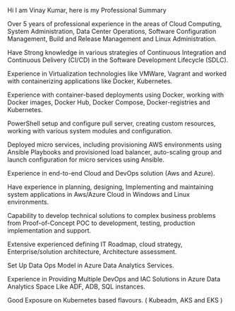 Hi I am Vinay Kumar, here is my Professional Summary

Over 5 years of professional experience in the areas of Cloud Computing, System Administration, Data Center Operations, Software Configuration Management, Build and Release Management and Linux Administration.

Have Strong knowledge in various strategies of Continuous Integration and Continuous Delivery (CI/CD) in the Software Development Lifecycle (SDLC).

Experience in Virtualization technologies like VMWare, Vagrant and worked with containerizing applications like Docker, Kubernetes.

Experience with container-based deployments using Docker, working with Docker images, Docker Hub, Docker Compose, Docker-registries and Kubernetes.

PowerShell setup and configure pull server, creating custom resources, working with various system modules and configuration.

Deployed micro services, including provisioning AWS environments using Ansible Playbooks and provisioned load balancer, auto-scaling group and launch configuration for micro services using Ansible.

Experience in end-to-end Cloud and DevOps solution (Aws and Azure).

Have experience in planning, designing, Implementing and maintaining system applications in Aws/Azure Cloud in Windows and Linux environments.

Capability to develop technical solutions to complex business problems from Proof-of-Concept POC to development, testing, production implementation and support.

Extensive experienced defining IT Roadmap, cloud strategy, Enterprise/solution architecture, Architecture assessment.

Set Up Data Ops Model in Azure Data Analytics Services.

Experience in Providing Multiple DevOps and IAC Solutions in Azure Data Analytics Space Like ADF, ADB, SQL instances.

Good Exposure on Kubernetes based flavours. ( Kubeadm, AKS and EKS )

